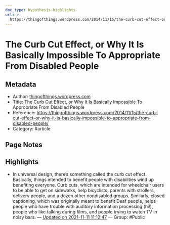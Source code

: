 ```yaml
---
doc_type: hypothesis-highlights
url: >-
  https://thingofthings.wordpress.com/2014/11/15/the-curb-cut-effect-or-why-it-is-basically-impossible-to-appropriate-from-disabled-people/
---
```


# The Curb Cut Effect, or Why It Is Basically Impossible To Appropriate From Disabled People

## Metadata
- Author: [thingofthings.wordpress.com]()
- Title: The Curb Cut Effect, or Why It Is Basically Impossible To Appropriate From Disabled People
- Reference: https://thingofthings.wordpress.com/2014/11/15/the-curb-cut-effect-or-why-it-is-basically-impossible-to-appropriate-from-disabled-people/
- Category: #article

## Page Notes
## Highlights
- In universal design, there’s something called the curb cut effect. Basically, things intended to benefit people with disabilities wind up benefiting everyone. Curb cuts, which are intended for wheelchair users to be able to get on sidewalks, help bicyclists, parents with strollers, delivery people, and a dozen other nondisabled groups. Similarly, closed captioning, which was originally meant to benefit Deaf people, helps people who have trouble with auditory information processing (hi!), people who like talking during films, and people trying to watch TV in noisy bars. — [Updated on 2021-11-11 11:12:47](https://hyp.is/613CoELXEeytWT85IrMGtg/thingofthings.wordpress.com/2014/11/15/the-curb-cut-effect-or-why-it-is-basically-impossible-to-appropriate-from-disabled-people/) — Group: #Public



